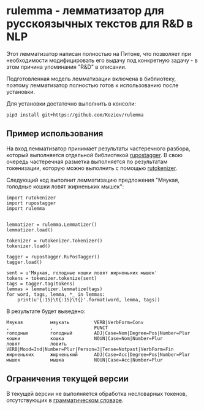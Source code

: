 # rulemma - лемматизатор для русскоязычных текстов для R&amp;D в NLP

Этот лемматизатор написан полностью на Питоне, что позволяет при необходимости
модифицировать его выдачу под конкретную задачу - в этом причина упоминания "R&D"
в описании.

Подготовленная модель лемматизации включена в библиотеку, поэтому
лемматизатор полностью готов к использованию после установки.

Для установки достаточно выполнить в консоли:

```
pip3 install git+https://github.com/Koziev/rulemma
```

## Пример использования

На вход лемматизатор принимает результаты частеречного разбора, который
выполняется отдельной библиотекой [rupostagger](https://github.com/Koziev/rupostagger).
В свою очередь частеречная разметка выполняется по результатам токенизации, которую
можно выполнить с помощью [rutokenizer](https://github.com/Koziev/rutokenizer).

Следующий код выполнит лемматизацию предложения "Мяукая, голодные кошки ловят жирненьких мышек":

```
import rutokenizer
import rupostagger
import rulemma


lemmatizer = rulemma.Lemmatizer()
lemmatizer.load()

tokenizer = rutokenizer.Tokenizer()
tokenizer.load()

tagger = rupostagger.RuPosTagger()
tagger.load()

sent = u'Мяукая, голодные кошки ловят жирненьких мышек'
tokens = tokenizer.tokenize(sent)
tags = tagger.tag(tokens)
lemmas = lemmatizer.lemmatize(tags)
for word, tags, lemma, *_ in lemmas:
	print(u'{:15}\t{:15}\t{}'.format(word, lemma, tags))
```

В результате будет выведено:

```
Мяукая         	мяукать        	VERB|VerbForm=Conv
,              	,              	PUNCT
голодные       	голодный       	ADJ|Case=Nom|Degree=Pos|Number=Plur
кошки          	кошка          	NOUN|Case=Nom|Number=Plur
ловят          	ловить         	VERB|Mood=Ind|Number=Plur|Person=3|Tense=Notpast|VerbForm=Fin
жирненьких     	жирненький     	ADJ|Case=Acc|Degree=Pos|Number=Plur
мышек          	мышка          	NOUN|Case=Acc|Number=Plur
```

## Ограничения текущей версии

В текущей версии не выполняется обработка несловарных токенов,
отсутствующих в [грамматическом словаре](https://github.com/Koziev/GrammarEngine).
